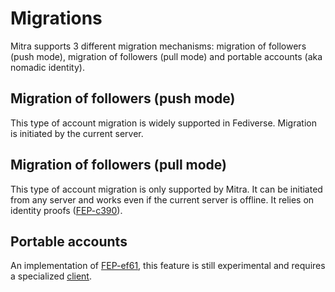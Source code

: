 # Migrations

Mitra supports 3 different migration mechanisms: migration of followers (push mode), migration of followers (pull mode) and portable accounts (aka nomadic identity).

## Migration of followers (push mode)

This type of account migration is widely supported in Fediverse. Migration is initiated by the current server.

## Migration of followers (pull mode)

This type of account migration is only supported by Mitra. It can be initiated from any server and works even if the current server is offline. It relies on identity proofs ([FEP-c390](https://codeberg.org/silverpill/feps/src/branch/main/c390/fep-c390.md)).

## Portable accounts

An implementation of [FEP-ef61](https://codeberg.org/silverpill/feps/src/branch/main/ef61/fep-ef61.md), this feature is still experimental and requires a specialized [client](./c2s.md).

